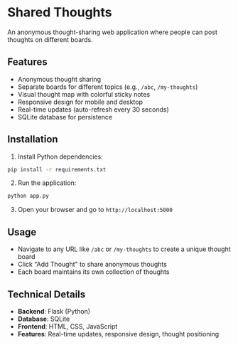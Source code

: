 # Shared Thoughts

An anonymous thought-sharing web application where people can post thoughts on different boards.

## Features

-  Anonymous thought sharing
-  Separate boards for different topics (e.g., `/abc`, `/my-thoughts`)
-  Visual thought map with colorful sticky notes
-  Responsive design for mobile and desktop
-  Real-time updates (auto-refresh every 30 seconds)
-  SQLite database for persistence

## Installation

1. Install Python dependencies:
```bash
pip install -r requirements.txt
```

2. Run the application:
```bash
python app.py
```

3. Open your browser and go to `http://localhost:5000`

## Usage

- Navigate to any URL like `/abc` or `/my-thoughts` to create a unique thought board
- Click "Add Thought" to share anonymous thoughts
- Each board maintains its own collection of thoughts

## Technical Details

- **Backend**: Flask (Python)
- **Database**: SQLite
- **Frontend**: HTML, CSS, JavaScript
- **Features**: Real-time updates, responsive design, thought positioning